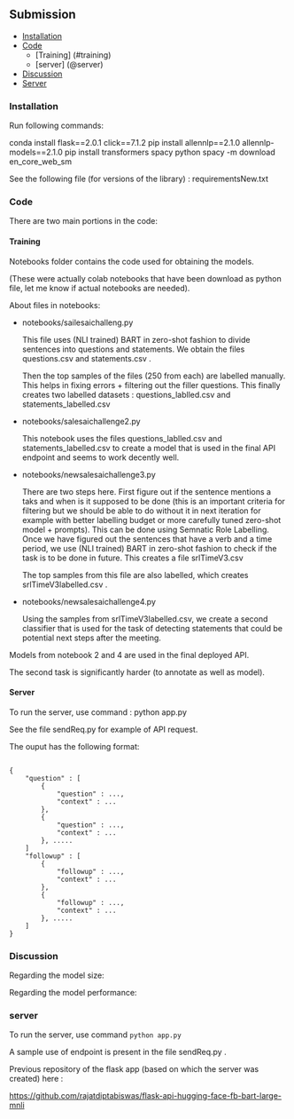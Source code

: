 
## Submission

- [Installation](#installation)
- [Code](#code)
    - [Training] (#training)
    - [server] (@server)
- [Discussion](#discussion)
- [Server](#server)

### Installation



Run following commands:

conda install flask==2.0.1 click==7.1.2
pip install allennlp==2.1.0 allennlp-models==2.1.0
pip install transformers spacy
python spacy -m download en_core_web_sm

See the following file (for versions of the library) : requirementsNew.txt

### Code

There are two main portions in the code: 

#### Training

Notebooks folder contains the code used for obtaining the models.

(These were actually colab notebooks that have been download as python file, let me know if actual notebooks are needed).

About files in notebooks:

-   notebooks/sailesaichalleng.py

    This file uses (NLI trained) BART in zero-shot fashion to divide sentences into questions and statements.
    We obtain the files questions.csv and statements.csv .

    Then the top samples of the files (250 from each) are labelled manually.
    This helps in fixing errors + filtering out the filler questions.
    This finally creates two labelled datasets : questions_lablled.csv and statements_labelled.csv

-    notebooks/salesaichallenge2.py

     This notebook uses the files questions_lablled.csv and statements_labelled.csv to create a model that is used in the final API endpoint and seems to work decently well.  

-   notebooks/newsalesaichallenge3.py

    There are two steps here. 
    First figure out if the sentence mentions a taks and when is it supposed to be done (this is an important criteria for filtering but we should be able to do without it in next iteration for example with better labelling budget or more carefully tuned zero-shot model + prompts).
    This can be done using Semnatic Role Labelling.
    Once we have figured out the sentences that have a verb and a time period, we use (NLI trained) BART in zero-shot fashion to check if the task is to be done in future.
    This creates a file srlTimeV3.csv

    The top samples from this file are also labelled, which creates srlTimeV3labelled.csv .

-   notebooks/newsalesaichallenge4.py

    Using the samples from  srlTimeV3labelled.csv, we create a second classifier that is used for the task of detecting statements that could be potential next steps after the meeting.


Models from notebook 2 and 4 are used in the final deployed API.

The second task is significantly harder (to annotate as well as model).

#### Server

To run the server, use command : python app.py

See the file sendReq.py for example of API request.

The ouput has the following format:

```

{
    "question" : [
        {
            "question" : ...,
            "context" : ...
        },
        {
            "question" : ...,
            "context" : ...
        }, .....
    ]
    "followup" : [
        {
            "followup" : ...,
            "context" : ...
        },
        {
            "followup" : ...,
            "context" : ...
        }, .....
    ]
}

```

### Discussion

Regarding the model size:


Regarding the model performance:



### server

To run the server, use command `python app.py`


A sample use of endpoint is present in the file sendReq.py .


  

































Previous repository of the flask app (based on which the server was created) here : 

https://github.com/rajatdiptabiswas/flask-api-hugging-face-fb-bart-large-mnli

